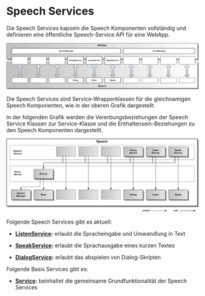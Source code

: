 # Speech Services

Die Speech Services kapseln die Speech Komponenten vollständig und definieren eine öffentliche Speech-Service API für eine WebApp.


![Service-Architektur](ServiceList-1.gif)


Die Speech Services sind Service-Wrapperklassen für die gleichnamigen Speech Komponenten, wie in der oberen Grafik dargestellt.

In der folgenden Grafik werden die Vererbungsbeziehungen der Speech Service Klassen zur Service-Klasse und die Enthaltensein-Beziehungen zu den Speech Komponenten dargestellt.

![Service-Architektur](ServiceList-2.gif)


Folgende Speech Services gibt es aktuell:


* **[ListenService](./listen/ListenService.md):** erlaubt die Spracheingabe und Umwandlung in Text

* **[SpeakService](./speak/SpeakService.md):** erlaubt die Sprachausgabe eines kurzen Textes

* **[DialogService](./dialog/DialogService.md):** erlaubt das abspielen von Dialog-Skripten


Folgende Basis Services gibt es:


* **[Service](./service/Service.md):** beinhaltet die gemeinsame Grundfunktionalität der Speech Services
